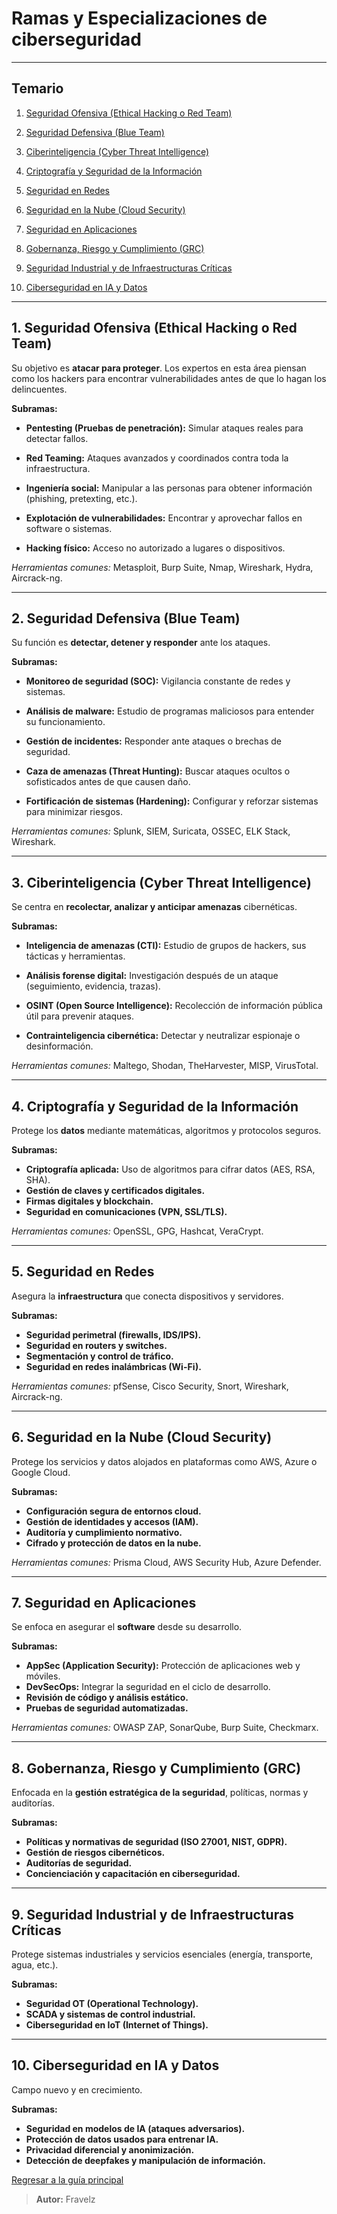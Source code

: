 # Ramas y Especializaciones de ciberseguridad

---

## Temario

1. [Seguridad Ofensiva (Ethical Hacking o Red Team)](#1-seguridad-ofensiva-ethical-hacking-o-red-team)

2. [Seguridad Defensiva (Blue Team)](#2-seguridad-defensiva-blue-team)

3. [Ciberinteligencia (Cyber Threat Intelligence)](#3-ciberinteligencia-cyber-threat-intelligence)

4. [Criptografía y Seguridad de la Información](#4-criptografía-y-seguridad-de-la-información)

5. [Seguridad en Redes](#5-seguridad-en-redes)

6. [Seguridad en la Nube (Cloud Security)](#6-seguridad-en-la-nube-cloud-security)

7. [Seguridad en Aplicaciones](#7-seguridad-en-aplicaciones)

8. [Gobernanza, Riesgo y Cumplimiento (GRC)](#8-gobernanza-riesgo-y-cumplimiento-grc)

9. [Seguridad Industrial y de Infraestructuras Críticas](#9-seguridad-industrial-y-de-infraestructuras-críticas)

10. [Ciberseguridad en IA y Datos](#10-ciberseguridad-en-ia-y-datos)

---

## **1. Seguridad Ofensiva (Ethical Hacking o Red Team)**

Su objetivo es **atacar para proteger**. Los expertos en esta área piensan como los hackers para encontrar vulnerabilidades antes de que lo hagan los delincuentes.

**Subramas:**

* **Pentesting (Pruebas de penetración):** Simular ataques reales para detectar fallos.

* **Red Teaming:** Ataques avanzados y coordinados contra toda la infraestructura.

* **Ingeniería social:** Manipular a las personas para obtener información (phishing, pretexting, etc.).

* **Explotación de vulnerabilidades:** Encontrar y aprovechar fallos en software o sistemas.

* **Hacking físico:** Acceso no autorizado a lugares o dispositivos.

*Herramientas comunes:* Metasploit, Burp Suite, Nmap, Wireshark, Hydra, Aircrack-ng.

---

## **2. Seguridad Defensiva (Blue Team)**

Su función es **detectar, detener y responder** ante los ataques.

**Subramas:**

* **Monitoreo de seguridad (SOC):** Vigilancia constante de redes y sistemas.

* **Análisis de malware:** Estudio de programas maliciosos para entender su funcionamiento.

* **Gestión de incidentes:** Responder ante ataques o brechas de seguridad.

* **Caza de amenazas (Threat Hunting):** Buscar ataques ocultos o sofisticados antes de que causen daño.

* **Fortificación de sistemas (Hardening):** Configurar y reforzar sistemas para minimizar riesgos.

*Herramientas comunes:* Splunk, SIEM, Suricata, OSSEC, ELK Stack, Wireshark.

---

## **3. Ciberinteligencia (Cyber Threat Intelligence)**

Se centra en **recolectar, analizar y anticipar amenazas** cibernéticas.

**Subramas:**

* **Inteligencia de amenazas (CTI):** Estudio de grupos de hackers, sus tácticas y herramientas.

* **Análisis forense digital:** Investigación después de un ataque (seguimiento, evidencia, trazas).

* **OSINT (Open Source Intelligence):** Recolección de información pública útil para prevenir ataques.

* **Contrainteligencia cibernética:** Detectar y neutralizar espionaje o desinformación.

*Herramientas comunes:* Maltego, Shodan, TheHarvester, MISP, VirusTotal.

---

## **4. Criptografía y Seguridad de la Información**

Protege los **datos** mediante matemáticas, algoritmos y protocolos seguros.

**Subramas:**

* **Criptografía aplicada:** Uso de algoritmos para cifrar datos (AES, RSA, SHA).
* **Gestión de claves y certificados digitales.**
* **Firmas digitales y blockchain.**
* **Seguridad en comunicaciones (VPN, SSL/TLS).**

*Herramientas comunes:* OpenSSL, GPG, Hashcat, VeraCrypt.

---

## **5. Seguridad en Redes**

Asegura la **infraestructura** que conecta dispositivos y servidores.

**Subramas:**

* **Seguridad perimetral (firewalls, IDS/IPS).**
* **Seguridad en routers y switches.**
* **Segmentación y control de tráfico.**
* **Seguridad en redes inalámbricas (Wi-Fi).**

*Herramientas comunes:* pfSense, Cisco Security, Snort, Wireshark, Aircrack-ng.

---

## **6. Seguridad en la Nube (Cloud Security)**

Protege los servicios y datos alojados en plataformas como AWS, Azure o Google Cloud.

**Subramas:**

* **Configuración segura de entornos cloud.**
* **Gestión de identidades y accesos (IAM).**
* **Auditoría y cumplimiento normativo.**
* **Cifrado y protección de datos en la nube.**

*Herramientas comunes:* Prisma Cloud, AWS Security Hub, Azure Defender.

---

## **7. Seguridad en Aplicaciones**

Se enfoca en asegurar el **software** desde su desarrollo.

**Subramas:**

* **AppSec (Application Security):** Protección de aplicaciones web y móviles.
* **DevSecOps:** Integrar la seguridad en el ciclo de desarrollo.
* **Revisión de código y análisis estático.**
* **Pruebas de seguridad automatizadas.**

*Herramientas comunes:* OWASP ZAP, SonarQube, Burp Suite, Checkmarx.

---

## **8. Gobernanza, Riesgo y Cumplimiento (GRC)**

Enfocada en la **gestión estratégica de la seguridad**, políticas, normas y auditorías.

**Subramas:**

* **Políticas y normativas de seguridad (ISO 27001, NIST, GDPR).**
* **Gestión de riesgos cibernéticos.**
* **Auditorías de seguridad.**
* **Concienciación y capacitación en ciberseguridad.**

---

## **9. Seguridad Industrial y de Infraestructuras Críticas**

Protege sistemas industriales y servicios esenciales (energía, transporte, agua, etc.).

**Subramas:**

* **Seguridad OT (Operational Technology).**
* **SCADA y sistemas de control industrial.**
* **Ciberseguridad en IoT (Internet of Things).**

---

## **10. Ciberseguridad en IA y Datos**

Campo nuevo y en crecimiento.

**Subramas:**

* **Seguridad en modelos de IA (ataques adversarios).**
* **Protección de datos usados para entrenar IA.**
* **Privacidad diferencial y anonimización.**
* **Detección de deepfakes y manipulación de información.**

[Regresar a la guía principal](https://github.com/FraVelz/Curso-de-Hacking/tree/main?tab=readme-ov-file#informaci%C3%B3n)

> **Autor:** Fravelz
